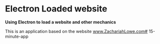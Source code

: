 # Electron Loaded website

**Using Electron to load a website and other mechanics**

This is an application based on the website www.ZachariahLowe.com# 15-minute-app
